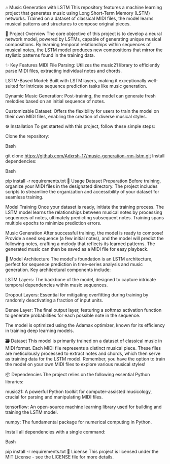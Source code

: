 🎶 Music Generation with LSTM
This repository features a machine learning project that generates music using Long Short-Term Memory (LSTM) networks. Trained on a dataset of classical MIDI files, the model learns musical patterns and structures to compose original pieces.

🚀 Project Overview
The core objective of this project is to develop a neural network model, powered by LSTMs, capable of generating unique musical compositions. By learning temporal relationships within sequences of musical notes, the LSTM model produces new compositions that mirror the stylistic patterns found in the training data.

✨ Key Features
MIDI File Parsing: Utilizes the music21 library to efficiently parse MIDI files, extracting individual notes and chords.

LSTM-Based Model: Built with LSTM layers, making it exceptionally well-suited for intricate sequence prediction tasks like music generation.

Dynamic Music Generation: Post-training, the model can generate fresh melodies based on an initial sequence of notes.

Customizable Dataset: Offers the flexibility for users to train the model on their own MIDI files, enabling the creation of diverse musical styles.

⚙️ Installation
To get started with this project, follow these simple steps:

Clone the repository:

Bash

git clone https://github.com/Adxrsh-17/music-generation-rnn-lstm.git
Install dependencies:

Bash

pip install -r requirements.txt
📖 Usage
Dataset Preparation
Before training, organize your MIDI files in the designated directory. The project includes scripts to streamline the organization and accessibility of your dataset for seamless training.

Model Training
Once your dataset is ready, initiate the training process. The LSTM model learns the relationships between musical notes by processing sequences of notes, ultimately predicting subsequent notes. Training spans multiple epochs to minimize prediction errors.

Music Generation
After successful training, the model is ready to compose! Provide a seed sequence (a few initial notes), and the model will predict the following notes, crafting a melody that reflects its learned patterns. The generated music can then be saved as a MIDI file for easy playback.

🧠 Model Architecture
The model's foundation is an LSTM architecture, perfect for sequence prediction in time-series analysis and music generation. Key architectural components include:

LSTM Layers: The backbone of the model, designed to capture intricate temporal dependencies within music sequences.

Dropout Layers: Essential for mitigating overfitting during training by randomly deactivating a fraction of input units.

Dense Layer: The final output layer, featuring a softmax activation function to generate probabilities for each possible note in the sequence.

The model is optimized using the Adamax optimizer, known for its efficiency in training deep learning models.

🗃️ Dataset
This model is primarily trained on a dataset of classical music in MIDI format. Each MIDI file represents a distinct musical piece. These files are meticulously processed to extract notes and chords, which then serve as training data for the LSTM model. Remember, you have the option to train the model on your own MIDI files to explore various musical styles!

📦 Dependencies
The project relies on the following essential Python libraries:

music21: A powerful Python toolkit for computer-assisted musicology, crucial for parsing and manipulating MIDI files.

tensorflow: An open-source machine learning library used for building and training the LSTM model.

numpy: The fundamental package for numerical computing in Python.

Install all dependencies with a single command:

Bash

pip install -r requirements.txt
📜 License
This project is licensed under the MIT License - see the LICENSE file for more details.
